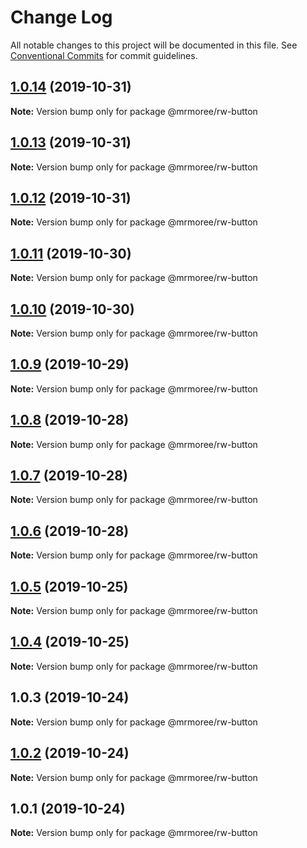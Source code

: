 # Change Log

All notable changes to this project will be documented in this file.
See [Conventional Commits](https://conventionalcommits.org) for commit guidelines.

## [1.0.14](https://github.com/mrmoree/RDComponents/compare/@mrmoree/rw-button@1.0.13...@mrmoree/rw-button@1.0.14) (2019-10-31)

**Note:** Version bump only for package @mrmoree/rw-button





## [1.0.13](https://github.com/mrmoree/RDComponents/compare/@mrmoree/rw-button@1.0.12...@mrmoree/rw-button@1.0.13) (2019-10-31)

**Note:** Version bump only for package @mrmoree/rw-button





## [1.0.12](https://github.com/mrmoree/RDComponents/compare/@mrmoree/rw-button@1.0.11...@mrmoree/rw-button@1.0.12) (2019-10-31)

**Note:** Version bump only for package @mrmoree/rw-button





## [1.0.11](https://github.com/mrmoree/RDComponents/compare/@mrmoree/rw-button@1.0.10...@mrmoree/rw-button@1.0.11) (2019-10-30)

**Note:** Version bump only for package @mrmoree/rw-button





## [1.0.10](https://github.com/mrmoree/RDComponents/compare/@mrmoree/rw-button@1.0.9...@mrmoree/rw-button@1.0.10) (2019-10-30)

**Note:** Version bump only for package @mrmoree/rw-button





## [1.0.9](https://github.com/mrmoree/RDComponents/compare/@mrmoree/rw-button@1.0.8...@mrmoree/rw-button@1.0.9) (2019-10-29)

**Note:** Version bump only for package @mrmoree/rw-button





## [1.0.8](https://github.com/mrmoree/RDComponents/compare/@mrmoree/rw-button@1.0.7...@mrmoree/rw-button@1.0.8) (2019-10-28)

**Note:** Version bump only for package @mrmoree/rw-button





## [1.0.7](https://github.com/mrmoree/RDComponents/compare/@mrmoree/rw-button@1.0.6...@mrmoree/rw-button@1.0.7) (2019-10-28)

**Note:** Version bump only for package @mrmoree/rw-button





## [1.0.6](https://github.com/mrmoree/RDComponents/compare/@mrmoree/rw-button@1.0.5...@mrmoree/rw-button@1.0.6) (2019-10-28)

**Note:** Version bump only for package @mrmoree/rw-button





## [1.0.5](https://github.com/mrmoree/RDComponents/compare/@mrmoree/rw-button@1.0.4...@mrmoree/rw-button@1.0.5) (2019-10-25)

**Note:** Version bump only for package @mrmoree/rw-button





## [1.0.4](https://github.com/mrmoree/RDComponents/compare/@mrmoree/rw-button@1.0.3...@mrmoree/rw-button@1.0.4) (2019-10-25)

**Note:** Version bump only for package @mrmoree/rw-button





## 1.0.3 (2019-10-24)

**Note:** Version bump only for package @mrmoree/rw-button





## [1.0.2](https://github.com/mrmoree/RDComponents/compare/@mrmoree/rw-button@1.0.1...@mrmoree/rw-button@1.0.2) (2019-10-24)

**Note:** Version bump only for package @mrmoree/rw-button





## 1.0.1 (2019-10-24)

**Note:** Version bump only for package @mrmoree/rw-button
